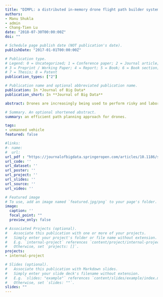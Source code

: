```yaml
---
title: "DIMPL: a distributed in-memory drone flight path builder system"
authors:
- Manu Shukla
- admin
- Chang-Tien Lu
date: "2018-07-30T00:00:00Z"
doi: ""

# Schedule page publish date (NOT publication's date).
publishDate: "2017-01-01T00:00:00Z"

# Publication type.
# Legend: 0 = Uncategorized; 1 = Conference paper; 2 = Journal article;
# 3 = Preprint / Working Paper; 4 = Report; 5 = Book; 6 = Book section;
# 7 = Thesis; 8 = Patent
publication_types: ["2"]

# Publication name and optional abbreviated publication name.
publication: In *Journal of Big Data*
publication_short: In **Journal of Big Data**

abstract: Drones are increasingly being used to perform risky and labor intensive aerial tasks cheaply and safely. To ensure operating costs are low and ?ights autonomous, their flight plans must be pre-built. In existing techniques drone flight paths are not automatically pre-calculated based on drone capabilities and terrain information. Instead, they focus on adaptive shortest paths, manually determined paths, navigation through camera, images and/or GPS for guidance and genetic or geometric algorithms to guide the drone during ?ight, all of which makes ?ight navigation complex and risky. In this paper we present details of an automated ?ight plan builder DIMPL that pre-builds flight plans for drones tasked with surveying a large area to take photographs of electric poles to identify ones with hazardous vegetation overgrowth. The ?ight plans are built for subregions allowing the drones to navigate autonomously. DIMPL employs a distributed in-memory paradigm to process subregions in parallel and build flight paths in a highly ef?cent manner. Experiments performed with network and elevation datasets validated the effciency of DIMPL in building optimal flight plans for a fleet of different types of drones and demonstrated the tremendous performance improvements possible using the distributed in-memory paradigm.

# Summary. An optional shortened abstract.
summary: an efficient path planning approach for drones.

tags:
- unmanned vehicle
featured: false

#links:
#- name:
#  url: 
url_pdf : "https://journalofbigdata.springeropen.com/articles/10.1186/s40537-018-0134-7"
url_code: ''
url_dataset: ''
url_poster: ''
url_project: ''
url_slides: ''
url_source: ''
url_video: ''

# Featured image
# To use, add an image named `featured.jpg/png` to your page's folder. 
image:
  caption: ''
  focal_point: ""
  preview_only: false

# Associated Projects (optional).
#   Associate this publication with one or more of your projects.
#   Simply enter your project's folder or file name without extension.
#   E.g. `internal-project` references `content/project/internal-project/index.md`.
#   Otherwise, set `projects: []`.
projects:
- internal-project

# Slides (optional).
#   Associate this publication with Markdown slides.
#   Simply enter your slide deck's filename without extension.
#   E.g. `slides: "example"` references `content/slides/example/index.md`.
#   Otherwise, set `slides: ""`.
slides: ""
---
```



